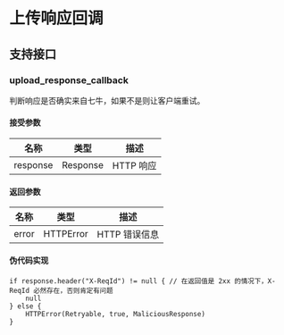 # 上传响应回调

## 支持接口

### upload_response_callback

判断响应是否确实来自七牛，如果不是则让客户端重试。

#### 接受参数

| 名称    | 类型    | 描述                  |
| ------- | ------- | --------------------- |
| response | Response | HTTP 响应 |

#### 返回参数

| 名称    | 类型    | 描述                  |
| ------- | ------- | --------------------- |
| error | HTTPError | HTTP 错误信息 |

#### 伪代码实现

```
if response.header("X-ReqId") != null { // 在返回值是 2xx 的情况下，X-ReqId 必然存在，否则肯定有问题 
	null
} else {
	HTTPError(Retryable, true, MaliciousResponse)
}
```

